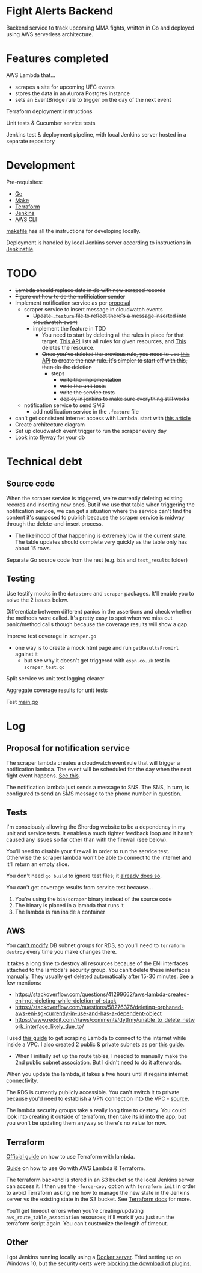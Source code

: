 # Fight Alerts Backend

Backend service to track upcoming MMA fights, written in Go and deployed using AWS serverless architecture.

# Features completed

AWS Lambda that...
- scrapes a site for upcoming UFC events
- stores the data in an Aurora Postgres instance
- sets an EventBridge rule to trigger on the day of the next event

Terraform deployment instructions

Unit tests & Cucumber service tests

Jenkins test & deployment pipeline, with local Jenkins server hosted in a separate repository

# Development

Pre-requisites:
- [Go](https://go.dev/)
- [Make](https://www.gnu.org/software/make/)
- [Terraform](https://www.terraform.io/)
- [Jenkins](https://www.jenkins.io/)
- [AWS CLI](https://aws.amazon.com/cli/)

[makefile](./functions/makefile) has all the instructions for developing locally.

Deployment is handled by local Jenkins server according to instructions in [Jenkinsfile](./Jenkinsfile).

# TODO

- ~~Lambda should replace data in db with new scraped records~~
- ~~Figure out how to do the notificiation sender~~
- Implement notification service as per [proposal](#proposal-for-notification-service)
  - scraper service to insert message in cloudwatch events
    - ~~Update `.feature` file to reflect there's a message inserted into cloudwatch event~~
    - implement the feature in TDD
      - You need to start by deleting all the rules in place for that target. [This API](https://pkg.go.dev/github.com/aws/aws-sdk-go-v2/service/eventbridge#Client.ListTargetsByRule) lists all rules for given resources, and [This](https://pkg.go.dev/github.com/aws/aws-sdk-go-v2/service/eventbridge#Client.DeleteRule) deletes the resource.
      - ~~Once you've deleted the previous rule, you need to use [this API](https://pkg.go.dev/github.com/aws/aws-sdk-go-v2/service/eventbridge#Client.PutRule) to create the new rule. it's simpler to start off with this, then do the deletion~~
        - steps
          - ~~write the implementation~~
          - ~~write the unit tests~~
          - ~~write the service tests~~
          - ~~deploy in jenkins to make sure everything still works~~
  - notification service to send SMS
    - add notification service in the `.feature` file 
- can't get consistent internet access with Lambda. start with [this article](https://stackoverflow.com/questions/51380018/aws-lambda-in-vpc-sometimes-doesnt-have-internet-access)
- Create architecture diagram
- Set up cloudwatch event trigger to run the scraper every day
- Look into [flyway](https://flywaydb.org/) for your db

# Technical debt

## Source code

When the scraper service is triggered, we're currently deleting existing records and inserting new ones. But if we use that table when triggering the notification service, we can get a situation where the service can't find the content it's supposed to publish because the scraper service is midway through the delete-and-insert process.
- The likelihood of that happening is extremely low in the current state. The table updates should complete very quickly as the table only has about 15 rows.

Separate Go source code from the rest (e.g. `bin` and `test_results` folder)

## Testing

Use testify mocks in the `datastore` and `scraper` packages. It'll enable you to solve the 2 issues below.

Differentiate between different panics in the assertions and check whether the methods were called. It's pretty easy to spot when we miss out panic/method calls though because the coverage results will show a gap.

Improve test coverage in `scraper.go`
- one way is to create a mock html page and run `getResultsFromUrl` against it
    - but see why it doesn't get triggered with `espn.co.uk` test in `scraper_test.go`

Split service vs unit test logging clearer

Aggregate coverage results for unit tests

Test [main.go](functions/main.go)

# Log

## Proposal for notification service

The scraper lambda creates a cloudwatch event rule that will trigger a notification lambda. The event will be scheduled for the day when the next fight event happens. [See this](https://stackoverflow.com/a/41655661/7874516).

The notification lambda just sends a message to SNS. The SNS, in turn, is configured to send an SMS message to the phone number in question.

## Tests

I'm consciously allowing the Sherdog website to be a dependency in my unit and service tests. It enables a much tighter feedback loop and it hasn't caused any issues so far other than with the firewall (see below). 

You'll need to disable your firewall in order to run the service test. Otherwise the scraper lambda won't be able to connect to the internet and it'll return an empty slice.

You don't need `go build` to ignore test files; it [already does so](https://stackoverflow.com/a/65844817/7874516).

You can't get coverage results from service test because...
1. You're using the `bin/scraper` binary instead of the source code
2. The binary is placed in a lambda that runs it
3. The lambda is ran inside a container

## AWS

You [can't modify](https://serverfault.com/questions/816820/aws-can-not-change-db-subnet-group-for-aws-rds) DB subnet groups for RDS, so you'll need to `terraform destroy` every time you make changes there.

It takes a long time to destroy all resources because of the ENI interfaces attached to the lambda's security group. You can't delete these interfaces manually. They usually get deleted automatically after 15-30 minutes. See a few mentions:
- https://stackoverflow.com/questions/41299662/aws-lambda-created-eni-not-deleting-while-deletion-of-stack
- https://stackoverflow.com/questions/58276376/deleting-orphaned-aws-eni-sg-currently-in-use-and-has-a-dependent-object
- https://www.reddit.com/r/aws/comments/dytfmy/unable_to_delete_network_interface_likely_due_to/

I used [this guide](https://aws.amazon.com/premiumsupport/knowledge-center/internet-access-lambda-function/) to get scraping Lambda to connect to the internet while inside a VPC. I also created 2 public & private subnets as per [this guide](https://jasonwatmore.com/post/2021/05/30/aws-create-a-vpc-with-public-and-private-subnets-and-a-nat-gateway).
- When I initially set up the route tables, I needed to manually make the 2nd public subnet association. But I didn't need to do it afterwards.

When you update the lambda, it takes a fwe hours until it regains internet connectivity.

The RDS is currently publicly accessible. You can't switch it to private because you'd need to establish a VPN connection into the VPC - [source](https://stackoverflow.com/a/69320090/7874516).

The lambda security groups take a really long time to destroy. You could look into creating it outside of terraform, then take its id into the app; but you won't be updating them anyway so there's no value for now.

## Terraform

[Official guide](https://learn.hashicorp.com/tutorials/terraform/lambda-api-gateway) on how to use Terraform with lambda.

[Guide](https://levelup.gitconnected.com/setup-your-go-lambda-and-deploy-with-terraform-9105bda2bd18) on how to use Go with AWS Lambda & Terraform.

The terraform backend is stored in an S3 bucket so the local Jenkins server can access it. I then use the `-force-copy` option with `terraform init` in order to avoid Terraform asking me how to manage the new state in the Jenkins server vs the existing state in the S3 bucket. See [Terraform docs](https://www.terraform.io/cli/commands/init#backend-initialization) for more.

You'll get timeout errors when you're creating/updating `aws_route_table_association` resources; it'll work if you just run the terraform script again. You can't customize the length of timeout.

## Other

I got Jenkins running locally using a [Docker server](https://www.jenkins.io/doc/book/installing/docker/). Tried setting up on Windows 10, but the security certs were [blocking the download of plugins](https://stackoverflow.com/questions/24563694/jenkins-unable-to-find-valid-certification-path-to-requested-target-error-whil#:~:text=That%20error%20is%20a%20common,is%20a%20Self-Signed%20Certificate).